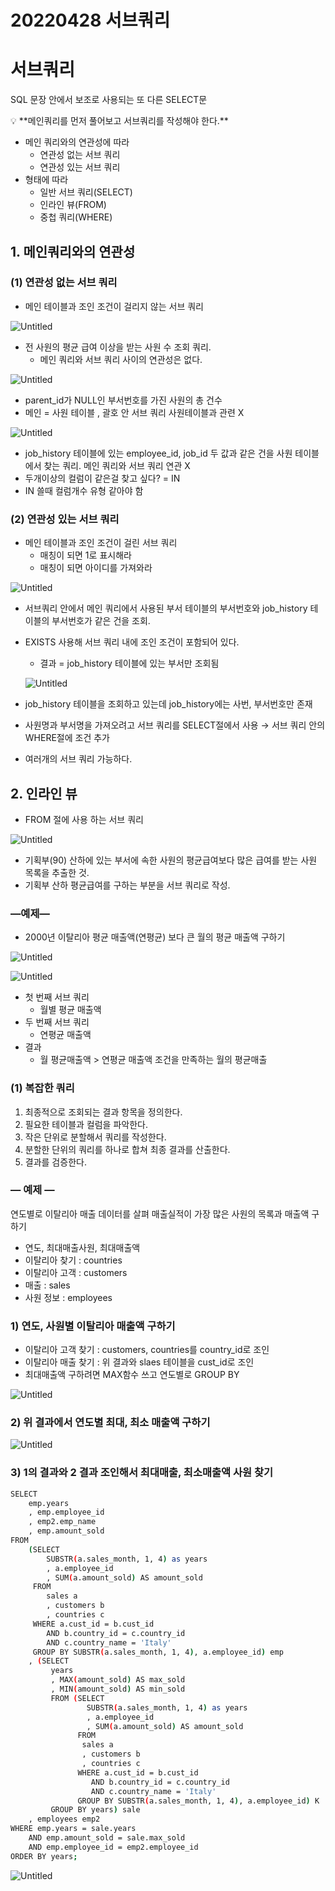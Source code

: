 # 20220428 서브쿼리

# 서브쿼리

SQL 문장 안에서 보조로 사용되는 또 다른 SELECT문

<aside>
💡 **메인쿼리를 먼저 풀어보고 서브쿼리를 작성해야 한다.**

</aside>

- 메인 쿼리와의 연관성에 따라
    - 연관성 없는 서브 쿼리
    - 연관성 있는 서브 쿼리
- 형태에 따라
    - 일반 서브 쿼리(SELECT)
    - 인라인 뷰(FROM)
    - 중첩 쿼리(WHERE)

## 1. 메인쿼리와의 연관성

### (1) 연관성 없는 서브 쿼리

- 메인 테이블과 조인 조건이 걸리지 않는 서브 쿼리

![Untitled](/images/20220428_subQuery/Untitled.png)

- 전 사원의 평균 급여 이상을 받는 사원 수 조회 쿼리.
    - 메인 쿼리와 서브 쿼리 사이의 연관성은 없다.

![Untitled](/images/20220428_subQuery/Untitled%201.png)

- parent_id가 NULL인 부서번호를 가진 사원의 총 건수
- 메인 = 사원 테이블 , 괄호 안 서브 쿼리 사원테이블과 관련 X

![Untitled](/images/20220428_subQuery/Untitled%202.png)

- job_history 테이블에 있는 employee_id, job_id 두 값과 같은 건을 사원 테이블에서 찾는 쿼리. 메인 쿼리와 서브 쿼리 연관 X
- 두개이상의 컬럼이 같은걸 찾고 싶다? = IN
- IN 쓸때 컬럼개수 유형 같아야 함

### (2) 연관성 있는 서브 쿼리

- 메인 테이블과 조인 조건이 걸린 서브 쿼리
    - 매칭이 되면 1로 표시해라
    - 매칭이 되면 아이디를 가져와라

![Untitled](/images/20220428_subQuery/Untitled%203.png)

- 서브쿼리 안에서 메인 쿼리에서 사용된 부서 테이블의 부서번호와 job_history 테이블의 부서번호가 같은 건을 조회.
- EXISTS 사용해 서브 쿼리 내에 조인 조건이 포함되어 있다.
    - 결과 = job_history 테이블에 있는 부서만 조회됨
    
    ![Untitled](/images/20220428_subQuery/Untitled%204.png)
    
- job_history 테이블을 조회하고 있는데 job_history에는 사번, 부서번호만 존재
- 사원명과 부서명을 가져오려고 서브 쿼리를 SELECT절에서 사용 → 서브 쿼리 안의 WHERE절에 조건 추가
- 여러개의 서브 쿼리 가능하다.

## 2. 인라인 뷰

- FROM 절에 사용 하는 서브 쿼리

![Untitled](/images/20220428_subQuery/Untitled%205.png)

- 기획부(90) 산하에 있는 부서에 속한 사원의 평균급여보다 많은 급여를 받는 사원 목록을 추출한 것.
- 기획부 산하 평균급여를 구하는 부분을 서브 쿼리로 작성.

### —예제—

- 2000년 이탈리아 평균 매출액(연평균) 보다 큰 월의 평균 매출액 구하기

![Untitled](/images/20220428_subQuery/Untitled%206.png)

![Untitled](/images/20220428_subQuery/Untitled%207.png)

- 첫 번째 서브 쿼리
    - 월별 평균 매출액
- 두 번째 서브 쿼리
    - 연평균 매출액
- 결과
    - 월 평균매출액 > 연평균 매출액 조건을 만족하는 월의 평균매출

### (1) 복잡한 쿼리

1. 최종적으로 조회되는 결과 항목을 정의한다.
2. 필요한 테이블과 컬럼을 파악한다.
3. 작은 단위로 분할해서 쿼리를 작성한다.
4. 분할한 단위의 쿼리를 하나로 합쳐 최종 결과를 산출한다.
5. 결과를 검증한다.

### — 예제 —

연도별로 이탈리아 매출 데이터를 살펴 매출실적이 가장 많은 사원의 목록과 매출액 구하기

- 연도, 최대매출사원, 최대매출액
- 이탈리아 찾기 : countries
- 이탈리아 고객 : customers
- 매출 : sales
- 사원 정보 : employees

### 1) 연도, 사원별 이탈리아 매출액 구하기

- 이탈리아 고객 찾기 : customers, countries를 country_id로 조인
- 이탈리아 매출 찾기 : 위 결과와 slaes 테이블을 cust_id로 조인
- 최대매출액 구하려면 MAX함수 쓰고 연도별로 GROUP BY

![Untitled](/images/20220428_subQuery/Untitled%208.png)

### 2) 위 결과에서 연도별 최대, 최소 매출액 구하기

![Untitled](/images/20220428_subQuery/Untitled%209.png)

### 3) 1의 결과와 2 결과 조인해서 최대매출, 최소매출액 사원 찾기

```bash
SELECT 
    emp.years
    , emp.employee_id
    , emp2.emp_name
    , emp.amount_sold
FROM 
    (SELECT 
        SUBSTR(a.sales_month, 1, 4) as years
        , a.employee_id
        , SUM(a.amount_sold) AS amount_sold
     FROM 
        sales a
        , customers b 
        , countries c 
     WHERE a.cust_id = b.cust_id
        AND b.country_id = c.country_id 
        AND c.country_name = 'Italy' 
     GROUP BY SUBSTR(a.sales_month, 1, 4), a.employee_id) emp
    , (SELECT 
         years
         , MAX(amount_sold) AS max_sold
         , MIN(amount_sold) AS min_sold
         FROM (SELECT 
                 SUBSTR(a.sales_month, 1, 4) as years
                 , a.employee_id
                 , SUM(a.amount_sold) AS amount_sold
               FROM 
                sales a
                , customers b 
                , countries c 
               WHERE a.cust_id = b.cust_id
                  AND b.country_id = c.country_id 
                  AND c.country_name = 'Italy' 
               GROUP BY SUBSTR(a.sales_month, 1, 4), a.employee_id) K 
         GROUP BY years) sale
    , employees emp2
WHERE emp.years = sale.years
    AND emp.amount_sold = sale.max_sold
    AND emp.employee_id = emp2.employee_id
ORDER BY years;
```

![Untitled](/images/20220428_subQuery/Untitled%2010.png)